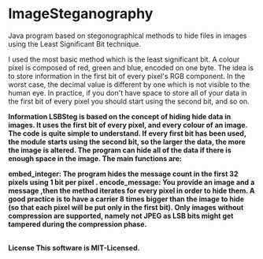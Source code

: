 # ImageSteganography

Java program based on stegonographical methods to hide files in images using the Least Significant Bit technique.

I used the most basic method which is the least significant bit. A colour pixel is composed of red, green and blue, encoded on one byte. The idea is to store information in the first bit of every pixel's RGB component. In the worst case, the decimal value is different by one which is not visible to the human eye. In practice, if you don't have space to store all of your data in the first bit of every pixel you should start using the second bit, and so on.

<b>Information<b/>
LSBSteg is based on the concept of hiding hide data in images. It uses the first bit of every pixel, and every colour of an image. The code is quite simple to understand. If every first bit has been used, the module starts using the second bit, so the larger the data, the more the image is altered. The program can hide all of the data if there is enough space in the image. The main functions are:

embed_integer: The program hides the message count in the first 32 pixels using 1 bit per pixel .
encode_message: You provide an  image and a message  ,then  the method iterates for every pixel in order to hide them. A good practice is to have a carrier 8 times bigger than the image to hide (so that each pixel will be put only in the first bit).
Only images without compression are supported, namely not JPEG as LSB bits might get tampered during the compression phase.</br></br>

License
This software is MIT-Licensed.
